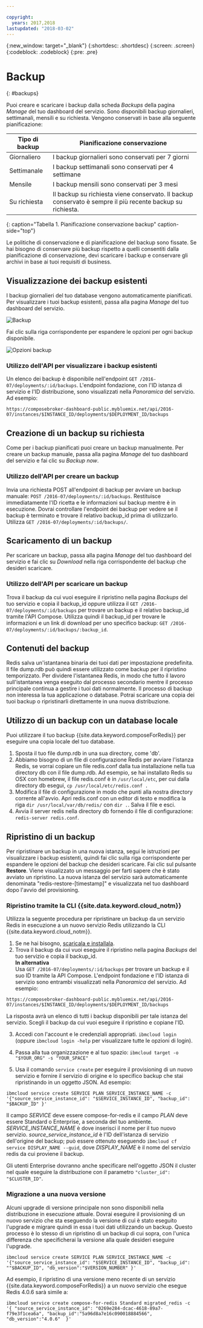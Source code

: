 ```yaml
---

copyright:
  years: 2017,2018
lastupdated: "2018-03-02"
---
```


{:new_window: target="_blank"}
{:shortdesc: .shortdesc}
{:screen: .screen}
{:codeblock: .codeblock}
{:pre: .pre}

# Backup
{: #backups}

Puoi creare e scaricare i backup dalla scheda _Backups_ della pagina _Manage_ del tuo dashboard del servizio. Sono disponibili backup giornalieri, settimanali, mensili e su richiesta. Vengono conservati in base alla seguente pianificazione:

Tipo di backup|Pianificazione conservazione
----------|-----------
Giornaliero|I backup giornalieri sono conservati per 7 giorni
Settimanale|I backup settimanali sono conservati per 4 settimane
Mensile|I backup mensili sono conservati per 3 mesi
Su richiesta|Il backup su richiesta viene conservato. Il backup conservato è sempre il più recente backup su richiesta.
{: caption="Tabella 1. Pianificazione conservazione backup" caption-side="top"}

Le politiche di conservazione e di pianificazione del backup sono fissate. Se hai bisogno di conservare più backup rispetto a quelli consentiti dalla pianificazione di conservazione, devi scaricare i backup e conservare gli archivi in base ai tuoi requisiti di business.

## Visualizzazione dei backup esistenti

I backup giornalieri del tuo database vengono automaticamente pianificati. Per visualizzare i tuoi backup esistenti, passa alla pagina *Manage* del tuo dashboard del servizio. 

  ![Backup](./images/redis-backups-show.png "Un elenco di backup nel dashboard del servizio")

Fai clic sulla riga corrispondente per espandere le opzioni per ogni backup disponibile.

  ![Opzioni backup](./images/redis-backups-options.png "Opzioni per il backup.") 

### Utilizzo dell'API per visualizzare i backup esistenti

Un elenco dei backup è disponibile nell'endpoint `GET /2016-07/deployments/:id/backups`. L'endpoint fondazione, con l'ID istanza di servizio e l'ID distribuzione, sono visualizzati nella _Panoramica_ del servizio. Ad esempio: 
``` 
https://composebroker-dashboard-public.mybluemix.net/api/2016-07/instances/$INSTANCE_ID/deployments/$DEPLOYMENT_ID/backups
```  

## Creazione di un backup su richiesta

Come per i backup pianificati puoi creare un backup manualmente. Per creare un backup manuale, passa alla pagina *Manage* del tuo dashboard del servizio e fai clic su *Backup now*.

### Utilizzo dell'API per creare un backup

Invia una richiesta POST all'endpoint di backup per avviare un backup manuale: `POST /2016-07/deployments/:id/backups`. Restituisce immediatamente l'ID ricetta e le informazioni sul backup mentre è in esecuzione. Dovrai controllare l'endpoint dei backup per vedere se il backup è terminato e trovare il relativo backup_id prima di utilizzarlo. Utilizza `GET /2016-07/deployments/:id/backups/`.

## Scaricamento di un backup

Per scaricare un backup, passa alla pagina *Manage* del tuo dashboard del servizio e fai clic su *Download* nella riga corrispondente del backup che desideri scaricare.

### Utilizzo dell'API per scaricare un backup

Trova il backup da cui vuoi eseguire il ripristino nella pagina _Backups_ del tuo servizio e copia il backup_id oppure utilizza il `GET /2016-07/deployments/:id/backups` per trovare un backup e il relativo backup_id tramite l'API Compose. Utilizza quindi il backup_id per trovare le informazioni e un link di download per uno specifico backup: `GET /2016-07/deployments/:id/backups/:backup_id`.

## Contenuti del backup

Redis salva un'istantanea binaria dei tuoi dati per impostazione predefinita. Il file dump.rdb può quindi essere utilizzato come backup per il ripristino temporizzato. Per dividere l'istantanea Redis, in modo che tutto il lavoro sull'istantanea venga eseguito dal processo secondario mentre il processo principale continua a gestire i tuoi dati normalmente. Il processo di backup non interessa la tua applicazione o database. Potrai scaricare una copia dei tuoi backup o ripristinarli direttamente in una nuova distribuzione.

## Utilizzo di un backup con un database locale

Puoi utilizzare il tuo backup {{site.data.keyword.composeForRedis}} per eseguire una copia locale del tuo database.

1. Sposta il tuo file dump.rdb in una sua directory, come 'db'.
2. Abbiamo bisogno di un file di configurazione Redis per avviare l'istanza Redis, se vorrai copiare un file redis.conf dalla tua installazione nella tua directory db con il file dump.rdb. Ad esempio, se hai installato Redis su OSX con homebrew, il file redis.conf è in `/usr/local/etc`, per cui dalla directory db esegui, `cp /usr/local/etc/redis.conf .`
3. Modifica il file di configurazione in modo che punti alla nostra directory corrente all'avvio. Apri redis.conf con un editor di testo e modifica la riga `dir /usr/local/var/db/redis/` con `dir .`. Salva il file e esci.
4. Avvia il server redis nella directory db fornendo il file di configurazione: `redis-server redis.conf`.

## Ripristino di un backup

Per ripristinare un backup in una nuova istanza, segui le istruzioni per visualizzare i backup esistenti, quindi fai clic sulla riga corrispondente per espandere le opzioni del backup che desideri scaricare. Fai clic sul pulsante **Restore**. Viene visualizzato un messaggio per farti sapere che è stato avviato un ripristino. La nuova istanza del servizio sarà automaticamente denominata "redis-restore-[timestamp]" e visualizzata nel tuo dashboard dopo l'avvio del provisioning.

### Ripristino tramite la CLI {{site.data.keyword.cloud_notm}}

Utilizza la seguente procedura per ripristinare un backup da un servizio Redis in esecuzione a un nuovo servizio Redis utilizzando la CLI {{site.data.keyword.cloud_notm}}. 
1. Se ne hai bisogno, [scaricala e installala](https://console.{DomainName}/docs/cli/index.html#overview). 
2. Trova il backup da cui vuoi eseguire il ripristino nella pagina _Backups_ del tuo servizio e copia il backup_id.  
  **In alternativa**  
  Usa `GET /2016-07/deployments/:id/backups` per trovare un backup e il suo ID tramite la API Compose. L'endpoint fondazione e l'ID istanza di servizio sono entrambi visualizzati nella _Panoramica_ del servizio. Ad esempio: 
  ``` 
  https://composebroker-dashboard-public.mybluemix.net/api/2016-07/instances/$INSTANCE_ID/deployments/$DEPLOYMENT_ID/backups
  ```  
  La risposta avrà un elenco di tutti i backup disponibili per tale istanza del servizio. Scegli il backup da cui vuoi eseguire il ripristino e copiane l'ID.

3. Accedi con l'account e le credenziali appropriati. `ibmcloud login` (oppure `ibmcloud login -help` per visualizzare tutte le opzioni di login).

4. Passa alla tua organizzazione e al tuo spazio: `ibmcloud target -o "$YOUR_ORG" -s "YOUR_SPACE"`

5. Usa il comando `service create` per eseguire il provisioning di un nuovo servizio e fornire il servizio di origine e lo specifico backup che stai ripristinando in un oggetto JSON. Ad esempio:
``` 
ibmcloud service create SERVICE PLAN SERVICE_INSTANCE_NAME -c '{"source_service_instance_id": "$SERVICE_INSTANCE_ID", "backup_id": "$BACKUP_ID" }'
```
  Il campo _SERVICE_ deve essere compose-for-redis e il campo _PLAN_ deve essere Standard o Enterprise, a seconda del tuo ambiente. _SERVICE\_INSTANCE\_NAME_ è dove inserisci il nome per il tuo nuovo servizio. _source\_service\_instance\_id_ è l'ID dell'istanza di servizio dell'origine del backup; può essere ottenuto eseguendo `ibmcloud cf service DISPLAY_NAME --guid`, dove _DISPLAY\_NAME_ è il nome del servizio redis da cui proviene il backup. 
  
  Gli utenti Enterprise dovranno anche specificare nell'oggetto JSON il cluster nel quale eseguire la distribuzione con il parametro `"cluster_id": "$CLUSTER_ID"`.
  
### Migrazione a una nuova versione

Alcuni upgrade di versione principale non sono disponibili nella distribuzione in esecuzione attuale. Dovrai eseguire il provisioning di un nuovo servizio che sta eseguendo la versione di cui è stato eseguito l'upgrade e migrare quindi in essa i tuoi dati utilizzando un backup. Questo processo è lo stesso di un ripristino di un backup di cui sopra, con l'unica differenza che specificherai la versione alla quale desideri eseguire l'upgrade.

``` 
ibmcloud service create SERVICE PLAN SERVICE_INSTANCE_NAME -c '{"source_service_instance_id": "$SERVICE_INSTANCE_ID", "backup_id": ""$BACKUP_ID", "db_version":"$VERSION_NUMBER" }'
```

Ad esempio, il ripristino di una versione meno recente di un servizio {{site.data.keyword.composeForRedis}} a un nuovo servizio che esegue Redis 4.0.6 sarà simile a:
```
ibmcloud service create compose-for-redis Standard migrated_redis -c '{ "source_service_instance_id": "0269e284-dcac-4618-89a7-f79e3f1cea6a", "backup_id":"5a96d8a7e16c090018884566", "db_version":"4.0.6"  }'


